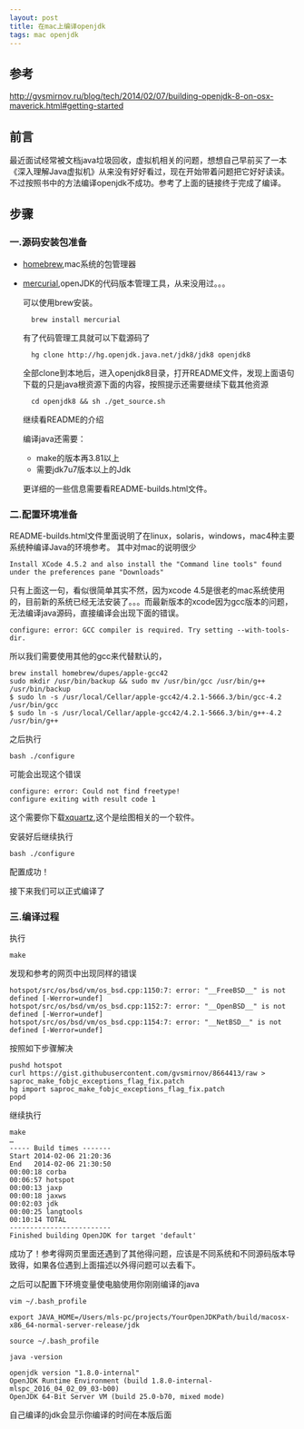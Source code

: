 ```yaml
---
layout: post
title: 在mac上编译openjdk
tags: mac openjdk
---
```


## 参考

http://gvsmirnov.ru/blog/tech/2014/02/07/building-openjdk-8-on-osx-maverick.html#getting-started

## 前言

最近面试经常被文档java垃圾回收，虚拟机相关的问题，想想自己早前买了一本《深入理解Java虚拟机》从来没有好好看过，现在开始带着问题把它好好读读。不过按照书中的方法编译openjdk不成功。参考了上面的链接终于完成了编译。

## 步骤

### 一.源码安装包准备

* [homebrew](http://brew.sh/),mac系统的包管理器
* [mercurial](https://www.mercurial-scm.org/),openJDK的代码版本管理工具，从来没用过。。。
	
	可以使用brew安装。

		brew install mercurial
		
  有了代码管理工具就可以下载源码了
  
  		hg clone http://hg.openjdk.java.net/jdk8/jdk8 openjdk8
  		
  全部clone到本地后，进入openjdk8目录，打开README文件，发现上面语句下载的只是java根资源下面的内容，按照提示还需要继续下载其他资源
  			
  		cd openjdk8 && sh ./get_source.sh
  
  	继续看README的介绍
  	
  	编译java还需要：
  	
  	* make的版本再3.81以上
  	* 需要jdk7u7版本以上的Jdk
  	
  更详细的一些信息需要看README-builds.html文件。
  
### 二.配置环境准备

README-builds.html文件里面说明了在linux，solaris，windows，mac4种主要系统种编译Java的环境参考。
其中对mac的说明很少
	
	Install XCode 4.5.2 and also install the "Command line tools" found under the preferences pane "Downloads"
	
只有上面这一句，看似很简单其实不然，因为xcode 4.5是很老的mac系统使用的，目前新的系统已经无法安装了。。。而最新版本的xcode因为gcc版本的问题，无法编译java源码，直接编译会出现下面的错误。

	configure: error: GCC compiler is required. Try setting --with-tools-dir.
	
所以我们需要使用其他的gcc来代替默认的，

	
	brew install homebrew/dupes/apple-gcc42
	sudo mkdir /usr/bin/backup && sudo mv /usr/bin/gcc /usr/bin/g++ /usr/bin/backup
	$ sudo ln -s /usr/local/Cellar/apple-gcc42/4.2.1-5666.3/bin/gcc-4.2 /usr/bin/gcc
	$ sudo ln -s /usr/local/Cellar/apple-gcc42/4.2.1-5666.3/bin/g++-4.2 /usr/bin/g++

之后执行

	bash ./configure
	
可能会出现这个错误

	configure: error: Could not find freetype!
	configure exiting with result code 1

这个需要你下载[xquartz](http://www.xquartz.org/),这个是绘图相关的一个软件。

安装好后继续执行

	bash ./configure
  
配置成功！

接下来我们可以正式编译了

### 三.编译过程

执行

	make

发现和参考的网页中出现同样的错误

	
	hotspot/src/os/bsd/vm/os_bsd.cpp:1150:7: error: "__FreeBSD__" is not defined [-Werror=undef]
	hotspot/src/os/bsd/vm/os_bsd.cpp:1152:7: error: "__OpenBSD__" is not defined [-Werror=undef]
	hotspot/src/os/bsd/vm/os_bsd.cpp:1154:7: error: "__NetBSD__" is not defined [-Werror=undef]


按照如下步骤解决


	pushd hotspot
	curl https://gist.githubusercontent.com/gvsmirnov/8664413/raw > saproc_make_fobjc_exceptions_flag_fix.patch
	hg import saproc_make_fobjc_exceptions_flag_fix.patch
	popd

继续执行

	make
	…
	----- Build times -------
	Start 2014-02-06 21:20:36
	End   2014-02-06 21:30:50
	00:00:18 corba
	00:06:57 hotspot
	00:00:13 jaxp
	00:00:18 jaxws
	00:02:03 jdk
	00:00:25 langtools
	00:10:14 TOTAL
	-------------------------
	Finished building OpenJDK for target 'default'
	
成功了！参考得网页里面还遇到了其他得问题，应该是不同系统和不同源码版本导致得，如果各位遇到上面描述以外得问题可以去看下。

之后可以配置下环境变量使电脑使用你刚刚编译的java

	vim ~/.bash_profile
	
	export JAVA_HOME=/Users/mls-pc/projects/YourOpenJDKPath/build/macosx-x86_64-normal-server-release/jdk
	
	source ~/.bash_profile
	
	java -version
	
	openjdk version "1.8.0-internal"
	OpenJDK Runtime Environment (build 1.8.0-internal-mlspc_2016_04_02_09_03-b00)
	OpenJDK 64-Bit Server VM (build 25.0-b70, mixed mode)
	
自己编译的jdk会显示你编译的时间在本版后面


	
	
	




